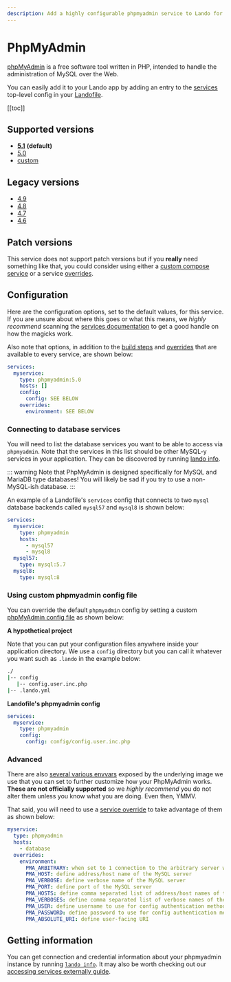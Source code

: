 ```yaml
---
description: Add a highly configurable phpmyadmin service to Lando for local development with all the power of Docker and Docker Compose; connect all your databases for easy GUI goodness.
---
```


# PhpMyAdmin

[phpMyAdmin](https://www.phpmyadmin.net/) is a free software tool written in PHP, intended to handle the administration of MySQL over the Web.

You can easily add it to your Lando app by adding an entry to the [services](./../config/services.md) top-level config in your [Landofile](./../config/lando.md).

[[toc]]

## Supported versions

*   **[5.1](https://hub.docker.com/r/phpmyadmin/phpmyadmin/)** **(default)**
*   [5.0](https://hub.docker.com/r/phpmyadmin/phpmyadmin/)
*   [custom](./../config/services.md#advanced)

## Legacy versions

*   [4.9](https://hub.docker.com/r/phpmyadmin/phpmyadmin/)
*   [4.8](https://hub.docker.com/r/phpmyadmin/phpmyadmin/)
*   [4.7](https://hub.docker.com/r/phpmyadmin/phpmyadmin/)
*   [4.6](https://hub.docker.com/r/phpmyadmin/phpmyadmin/)

## Patch versions

This service does not support patch versions but if you **really** need something like that, you could consider using either a [custom compose service](./compose.md) or a service [overrides](./../config/services.md#overrides).

## Configuration

Here are the configuration options, set to the default values, for this service. If you are unsure about where this goes or what this means, we *highly recommend* scanning the [services documentation](./../config/services.md) to get a good handle on how the magicks work.

Also note that options, in addition to the [build steps](./../config/services.md#build-steps) and [overrides](./../config/services.md#overrides) that are available to every service, are shown below:

```yaml
services:
  myservice:
    type: phpmyadmin:5.0
    hosts: []
    config:
      config: SEE BELOW
    overrides:
      environment: SEE BELOW
```

### Connecting to database services

You will need to list the database services you want to be able to access via `phpmyadmin`. Note that the services in this list should be other MySQL-y services in your application. They can be discovered by running [lando info](./../cli/info.md).

::: warning Note that PhpMyAdmin is designed specifically for MySQL and MariaDB type databases!
You will likely be sad if you try to use a non-MySQL-ish database.
:::

An example of a Landofile's `services` config that connects to two `mysql` database backends called `mysql57` and `mysql8` is shown below:

```yaml
services:
  myservice:
    type: phpmyadmin
    hosts:
      - mysql57
      - mysql8
  mysql57:
    type: mysql:5.7
  mysql8:
    type: mysql:8
```

### Using custom phpmyadmin config file

You can override the default `phpmyadmin` config by setting a custom [phpMyAdmin config file](https://docs.phpmyadmin.net/en/latest/config.html) as shown below:

**A hypothetical project**

Note that you can put your configuration files anywhere inside your application directory. We use a `config` directory but you can call it whatever you want such as `.lando` in the example below:

```bash
./
|-- config
   |-- config.user.inc.php
|-- .lando.yml
```

**Landofile's phpmyadmin config**

```yaml
services:
  myservice:
    type: phpmyadmin
    config:
      config: config/config.user.inc.php
```

### Advanced

There are also [several various envvars](https://hub.docker.com/r/phpmyadmin/phpmyadmin/) exposed by the underlying image we use that you can set to further customize how your PhpMyAdmin works. **These are not officially supported** so we *highly recommend* you do not alter them unless you know what you are doing. Even then, YMMV.

That said, you will need to use a [service override](./../config/services.md#overrides) to take advantage of them as shown below:

```yaml
myservice:
  type: phpmyadmin
  hosts:
    - database
  overrides:
    environment:
      PMA_ARBITRARY: when set to 1 connection to the arbitrary server will be allowed
      PMA_HOST: define address/host name of the MySQL server
      PMA_VERBOSE: define verbose name of the MySQL server
      PMA_PORT: define port of the MySQL server
      PMA_HOSTS: define comma separated list of address/host names of the MySQL servers
      PMA_VERBOSES: define comma separated list of verbose names of the MySQL servers
      PMA_USER: define username to use for config authentication method
      PMA_PASSWORD: define password to use for config authentication method
      PMA_ABSOLUTE_URI: define user-facing URI
```

## Getting information

You can get connection and credential information about your phpmyadmin instance by running [`lando info`](./../cli/info.md). It may also be worth checking out our [accessing services externally guide](./../guides/external-access.md).

<RelatedGuides tag="PhpMyAdmin"/>
